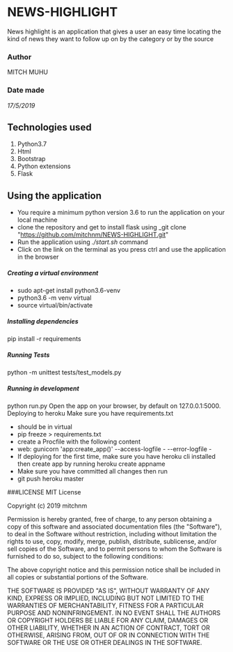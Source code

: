 # NEWS-HIGHLIGHT
News highlight is an application that gives a user an easy time locating the kind of news they
want to follow up on by the category or by the source

### Author
MITCH MUHU
### Date made
*17/5/2019*

## Technologies used
1. Python3.7
2. Html
3. Bootstrap
4. Python extensions
5. Flask

## Using the application
* You require a minimum python version 3.6 to run the application on your local machine
* clone the repository and get to install flask using _git clone "https://github.com/mitchnm/NEWS-HIGHLIGHT.git"
* Run the application using _./start.sh_ command
* Click on the link on the terminal as you press ctrl and use the application in the browser

##### Creating a virtual environment
* sudo apt-get install python3.6-venv
* python3.6 -m venv virtual
* source virtual/bin/activate
##### Installing dependencies
pip install -r requirements
##### Running Tests
python -m unittest tests/test_models.py
##### Running in development
python run.py
Open the app on your browser, by default on 127.0.0.1:5000.
Deploying to heroku
Make sure you have requirements.txt
* should be in virtual
* pip freeze > requirements.txt
* create a Procfile with the following content
* web: gunicorn 'app:create_app()' --access-logfile - --error-logfile -
* If deploying for the first time, make sure you have heroku cli installed then create app by running
heroku create appname
* Make sure you have committed all changes then run
* git push heroku master

###LICENSE
MIT License

Copyright (c) 2019 mitchnm

Permission is hereby granted, free of charge, to any person obtaining a copy
of this software and associated documentation files (the "Software"), to deal
in the Software without restriction, including without limitation the rights
to use, copy, modify, merge, publish, distribute, sublicense, and/or sell
copies of the Software, and to permit persons to whom the Software is
furnished to do so, subject to the following conditions:

The above copyright notice and this permission notice shall be included in all
copies or substantial portions of the Software.

THE SOFTWARE IS PROVIDED "AS IS", WITHOUT WARRANTY OF ANY KIND, EXPRESS OR
IMPLIED, INCLUDING BUT NOT LIMITED TO THE WARRANTIES OF MERCHANTABILITY,
FITNESS FOR A PARTICULAR PURPOSE AND NONINFRINGEMENT. IN NO EVENT SHALL THE
AUTHORS OR COPYRIGHT HOLDERS BE LIABLE FOR ANY CLAIM, DAMAGES OR OTHER
LIABILITY, WHETHER IN AN ACTION OF CONTRACT, TORT OR OTHERWISE, ARISING FROM,
OUT OF OR IN CONNECTION WITH THE SOFTWARE OR THE USE OR OTHER DEALINGS IN THE
SOFTWARE.